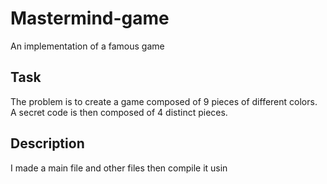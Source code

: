 # Mastermind-game
An implementation of a famous game
## Task
The problem is to create a game composed of 9 pieces of different colors. A secret code is then composed of 4 distinct pieces.

## Description
I made a main file and other files then compile it usin 
